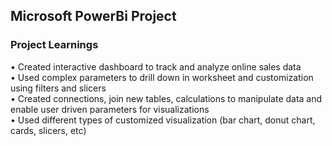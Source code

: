 ## Microsoft PowerBi Project  
### Project Learnings  
• Created interactive dashboard to track and analyze online sales data  
• Used complex parameters to drill down in worksheet and customization using filters and slicers  
• Created connections, join new tables, calculations to manipulate data and enable user driven parameters for visualizations  
• Used different types of customized visualization (bar chart, donut chart, cards, slicers, etc)
